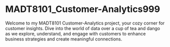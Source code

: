 # MADT8101_Customer-Analytics999
Welcome to my MADT8101 Customer-Analytics project, your cozy corner for customer insights. Dive into the world of data over a cup of tea and dango as we explore, understand, and engage with customers to enhance business strategies and create meaningful connections.
